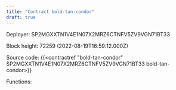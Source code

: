 ```yaml
---
title: "Contract bold-tan-condor"
draft: true
---
```

Deployer: SP2MGXXTN1V4E1N07X2MRZ6CTNFV5ZV9VGN71BT33


 



Block height: 72259 (2022-08-19T16:59:12.000Z)

Source code: {{<contractref "bold-tan-condor" SP2MGXXTN1V4E1N07X2MRZ6CTNFV5ZV9VGN71BT33 bold-tan-condor>}}

Functions:


